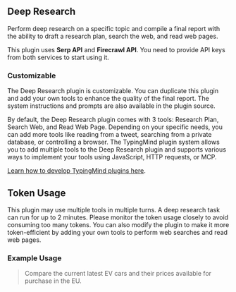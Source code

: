 ## Deep Research

Perform deep research on a specific topic and compile a final report with the ability to draft a research plan, search the web, and read web pages.

This plugin uses **Serp API** and **Firecrawl API**. You need to provide API keys from both services to start using it.

### Customizable
The Deep Research plugin is customizable. You can duplicate this plugin and add your own tools to enhance the quality of the final report. The system instructions and prompts are also available in the plugin source.

By default, the Deep Research plugin comes with 3 tools: Research Plan, Search Web, and Read Web Page. Depending on your specific needs, you can add more tools like reading from a tweet, searching from a private database, or controlling a browser. The TypingMind plugin system allows you to add multiple tools to the Deep Research plugin and supports various ways to implement your tools using JavaScript, HTTP requests, or MCP.

[Learn how to develop TypingMind plugins here](https://www.typingmind.com/plugins-docs).

## Token Usage
This plugin may use multiple tools in multiple turns. A deep research task can run for up to 2 minutes. Please monitor the token usage closely to avoid consuming too many tokens. You can also modify the plugin to make it more token-efficient by adding your own tools to perform web searches and read web pages.

### Example Usage

> Compare the current latest EV cars and their prices available for purchase in the EU.
